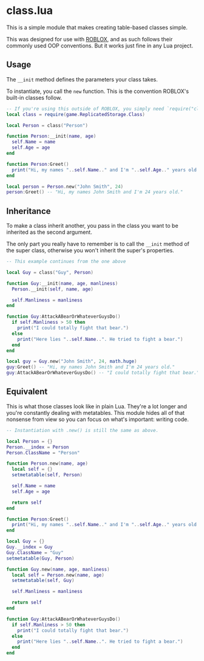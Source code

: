 # class.lua

This is a simple module that makes creating table-based classes simple.

This was designed for use with [ROBLOX](https://roblox.com), and as such follows
their commonly used OOP conventions. But it works just fine in any Lua project.

## Usage

The `__init` method defines the parameters your class takes.

To instantiate, you call the `new` function. This is the convention ROBLOX's
built-in classes follow.

```lua
-- If you're using this outside of ROBLOX, you simply need `require("class")`
local class = require(game.ReplicatedStorage.Class)

local Person = class("Person")

function Person:__init(name, age)
  self.Name = name
  self.Age = age
end

function Person:Greet()
  print("Hi, my names "..self.Name.." and I'm "..self.Age.." years old.")
end

local person = Person.new("John Smith", 24)
person:Greet() -- "Hi, my names John Smith and I'm 24 years old."
```

## Inheritance

To make a class inherit another, you pass in the class you want to be inherited
as the second argument.

The only part you really have to remember is to call the `__init` method of the
super class, otherwise you won't inherit the super's properties.

```lua
-- This example continues from the one above

local Guy = class("Guy", Person)

function Guy:__init(name, age, manliness)
  Person.__init(self, name, age)

  self.Manliness = manliness
end

function Guy:AttackABearOrWhateverGuysDo()
  if self.Manliness > 50 then
    print("I could totally fight that bear.")
  else
    print("Here lies "..self.Name..". He tried to fight a bear.")
  end
end

local guy = Guy.new("John Smith", 24, math.huge)
guy:Greet() -- "Hi, my names John Smith and I'm 24 years old."
guy:AttackABearOrWhateverGuysDo() -- "I could totally fight that bear."
```

## Equivalent

This is what those classes look like in plain Lua. They're a lot longer and
you're constantly dealing with metatables. This module hides all of that
nonsense from view so you can focus on what's important: writing code.

```lua
-- Instantiation with .new() is still the same as above.

local Person = {}
Person.__index = Person
Person.ClassName = "Person"

function Person.new(name, age)
  local self = {}
  setmetatable(self, Person)

  self.Name = name
  self.Age = age

  return self
end

function Person:Greet()
  print("Hi, my names "..self.Name.." and I'm "..self.Age.." years old.")
end

local Guy = {}
Guy.__index = Guy
Guy.ClassName = "Guy"
setmetatable(Guy, Person)

function Guy.new(name, age, manliness)
  local self = Person.new(name, age)
  setmetatable(self, Guy)

  self.Manliness = manliness

  return self
end

function Guy:AttackABearOrWhateverGuysDo()
  if self.Manliness > 50 then
    print("I could totally fight that bear.")
  else
    print("Here lies "..self.Name..". He tried to fight a bear.")
  end
end
```
